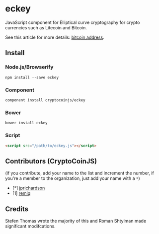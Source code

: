 eckey
=====

JavaScript component for Elliptical curve cryptography for crypto currencies such as Litecoin and Bitcoin.


See this article for more details: [bitcoin address](http://procbits.com/2013/08/27/generating-a-bitcoin-address-with-javascript).



Install
-------

### Node.js/Browserify

    npm install --save eckey

### Component

    component install cryptocoinjs/eckey


### Bower

    bower install eckey


### Script

```html
<script src="/path/to/eckey.js"></script>
```


Contributors (CryptoCoinJS)
---------------------------

(if you contribute, add your name to the list and increment the number, if you're a member to the organization, just add your name with a `*`)

- [*] [jprichardson](https://github.com/jprichardson)
- [1] [remiq](https://github.com/remiq)



Credits
-------

Stefen Thomas wrote the majority of this and Roman Shtylman made significant modifcations. 



